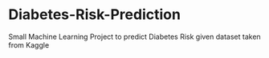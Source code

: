 # Diabetes-Risk-Prediction

Small Machine Learning Project to predict Diabetes Risk given dataset taken from Kaggle

